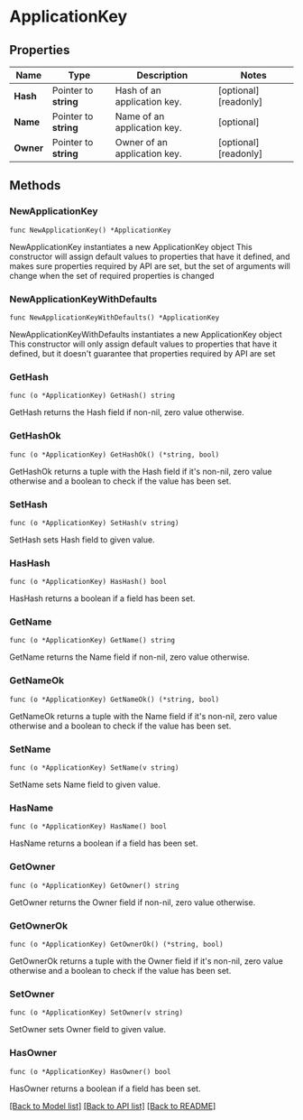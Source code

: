 # ApplicationKey

## Properties

Name | Type | Description | Notes
------------ | ------------- | ------------- | -------------
**Hash** | Pointer to **string** | Hash of an application key. | [optional] [readonly] 
**Name** | Pointer to **string** | Name of an application key. | [optional] 
**Owner** | Pointer to **string** | Owner of an application key. | [optional] [readonly] 

## Methods

### NewApplicationKey

`func NewApplicationKey() *ApplicationKey`

NewApplicationKey instantiates a new ApplicationKey object
This constructor will assign default values to properties that have it defined,
and makes sure properties required by API are set, but the set of arguments
will change when the set of required properties is changed

### NewApplicationKeyWithDefaults

`func NewApplicationKeyWithDefaults() *ApplicationKey`

NewApplicationKeyWithDefaults instantiates a new ApplicationKey object
This constructor will only assign default values to properties that have it defined,
but it doesn't guarantee that properties required by API are set

### GetHash

`func (o *ApplicationKey) GetHash() string`

GetHash returns the Hash field if non-nil, zero value otherwise.

### GetHashOk

`func (o *ApplicationKey) GetHashOk() (*string, bool)`

GetHashOk returns a tuple with the Hash field if it's non-nil, zero value otherwise
and a boolean to check if the value has been set.

### SetHash

`func (o *ApplicationKey) SetHash(v string)`

SetHash sets Hash field to given value.

### HasHash

`func (o *ApplicationKey) HasHash() bool`

HasHash returns a boolean if a field has been set.

### GetName

`func (o *ApplicationKey) GetName() string`

GetName returns the Name field if non-nil, zero value otherwise.

### GetNameOk

`func (o *ApplicationKey) GetNameOk() (*string, bool)`

GetNameOk returns a tuple with the Name field if it's non-nil, zero value otherwise
and a boolean to check if the value has been set.

### SetName

`func (o *ApplicationKey) SetName(v string)`

SetName sets Name field to given value.

### HasName

`func (o *ApplicationKey) HasName() bool`

HasName returns a boolean if a field has been set.

### GetOwner

`func (o *ApplicationKey) GetOwner() string`

GetOwner returns the Owner field if non-nil, zero value otherwise.

### GetOwnerOk

`func (o *ApplicationKey) GetOwnerOk() (*string, bool)`

GetOwnerOk returns a tuple with the Owner field if it's non-nil, zero value otherwise
and a boolean to check if the value has been set.

### SetOwner

`func (o *ApplicationKey) SetOwner(v string)`

SetOwner sets Owner field to given value.

### HasOwner

`func (o *ApplicationKey) HasOwner() bool`

HasOwner returns a boolean if a field has been set.


[[Back to Model list]](../README.md#documentation-for-models) [[Back to API list]](../README.md#documentation-for-api-endpoints) [[Back to README]](../README.md)


